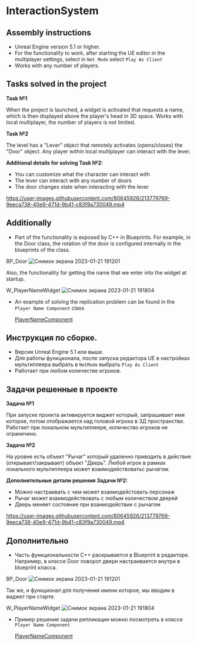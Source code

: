 # InteractionSystem

## Assembly instructions

- Unreal Engine version 5.1 or higher. 
- For the functionality to work, after starting the UE editor in the multiplayer settings, select in `Net Mode` select `Play As Client`
- Works with any number of players.

## Tasks solved in the project

**Task №1**

When the project is launched, a widget is activated that requests a name, which is then displayed above the player's head in 3D space.
Works with local multiplayer, the number of players is not limited.

**Task №2**

The level has a "Lever" object that remotely activates (opens/closes) the "Door" object.
Any player within local multiplayer can interact with the lever.

**Additional details for solving Task №2:**

- You can customize what the character can interact with
- The lever can interact with any number of doors
- The door changes state when interacting with the lever

https://user-images.githubusercontent.com/80645926/213779769-9eeca738-40e9-471d-9b41-c83f9a730049.mp4

## Additionally

- Part of the functionality is exposed by C++ in Blueprints. For example, in the Door class, the rotation of the door is configured internally in the blueprints of the class.

BP_Door
![Снимок экрана 2023-01-21 191201](https://user-images.githubusercontent.com/80645926/213873771-015e9eaf-fe28-40ec-af89-99b9be039dc3.jpg)

Also, the functionality for getting the name that we enter into the widget at startup.

W_PlayerNameWidget
![Снимок экрана 2023-01-21 191804](https://user-images.githubusercontent.com/80645926/213874069-ccdc7823-c1d9-4922-a475-0c35138251a4.jpg)

- An example of solving the replication problem can be found in the `Player Name Component` class

    [PlayerNameComponent](https://github.com/Kirill-Geskin/InteractionSystem/blob/main/Source/InteractionSystem/Components/PlayerNameComponent.cpp)

## Инструкция по сборке. 

- Версия Unreal Engine 5.1 или выше. 
- Для работы функционала, после запуска редактора UE в настройках мультиплеера выбрать в `NetMode` выбрать `Play As Client`
- Работает при любом количестве игроков. 

## Задачи решенные в проекте

**Задача №1**

При запуске проекта активируется виджет который, запрашивает имя которое, потом отображается над головой игрока в 3Д пространстве.
Работает при локальном мультиплеере, количество игроков не ограничено. 

**Задача №2**

На уровне есть объект "Рычаг" который удаленно приводить в действие (открывает/закрывает) объект "Дверь".
Любой игрок в рамках локального мультиплеера может взаимодействоватьс рычагом. 

**Дополнительные детали решения Задачи №2:**

- Можно настраивать с чем может взаимодейстовать персонаж 
- Рычаг может взаимодействовать с любым количеством дверей
- Дверь меняет состояние при взаимодействии с рычагом 


https://user-images.githubusercontent.com/80645926/213779769-9eeca738-40e9-471d-9b41-c83f9a730049.mp4

## Дополнительно 

- Часть функциональности C++ раскрывается в Blueprint в редакторе. Например, в классе Door поворот двери настраивается внутри в blueprint класса.

BP_Door
![Снимок экрана 2023-01-21 191201](https://user-images.githubusercontent.com/80645926/213873771-015e9eaf-fe28-40ec-af89-99b9be039dc3.jpg)

Так же, и функционал для получения имени которое, мы вводим в виджет при старте.  

W_PlayerNameWidget
![Снимок экрана 2023-01-21 191804](https://user-images.githubusercontent.com/80645926/213874069-ccdc7823-c1d9-4922-a475-0c35138251a4.jpg)

- Пример решения задачи репликации можно посмотреть в классе `Player Name Component`

    [PlayerNameComponent](https://github.com/Kirill-Geskin/InteractionSystem/blob/main/Source/InteractionSystem/Components/PlayerNameComponent.cpp)
